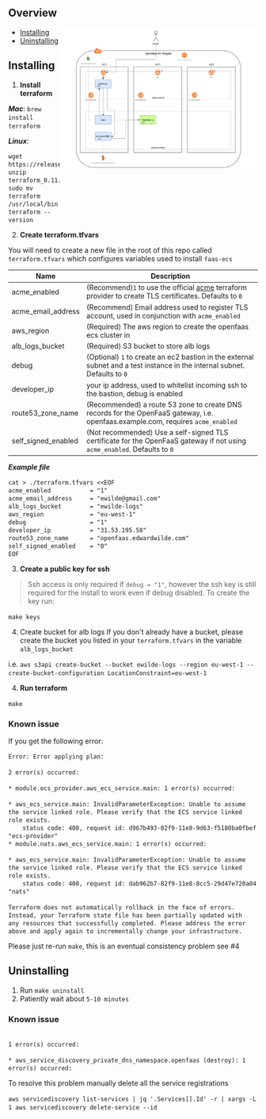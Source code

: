 ## Overview
<img align="right" title="diagram of the openfaas on fargate architecture" width="400" src="docs/architecture.png" alt="Openfaas for fargate overview" />

* [Installing](#installing)
* [Uninstalling](#uninstalling)

## <a name="installing"></a>Installing
1. **Install terraform**

**_Mac_**: `brew install terraform`

**_Linux_**: 
```
wget https://releases.hashicorp.com/terraform/0.11.7/terraform_0.11.7_linux_amd64.zip
unzip terraform_0.11.7_linux_amd64.zip
sudo mv terraform /usr/local/bin
terraform --version
```

2. **Create terraform.tfvars**

You will need to create a new file in the root of this repo called `terraform.tfvars`
which configures variables used to install `faas-ecs`  

| Name                | Description                                                                                                                      |
|---------------------|----------------------------------------------------------------------------------------------------------------------------------|
| acme_enabled        | (Recommend)`1` to use the official [acme]() terraform provider to create TLS certificates. Defaults to `0`                       |
| acme_email_address  | (Recommend) Email address used to register TLS account, used in conjunction with `acme_enabled`                                  |
| aws_region          | (Required) The aws region to create the openfaas ecs cluster in                                                                  |
| alb_logs_bucket     | (Required) S3 bucket to store alb logs                                                                                           |
| debug               | (Optional) `1` to create an ec2 bastion in the external subnet and a test instance in the internal subnet. Defaults to `0`       |
| developer_ip        | your ip address, used to whitelist incoming ssh to the bastion, debug is enabled                                                 |
| route53_zone_name   | (Recommended) a route 53 zone to create DNS records for the OpenFaaS gateway, i.e. openfaas.example.com, requires `acme_enabled` |
| self_signed_enabled | (Not recommended) Use a self-signed TLS certificate for the OpenFaaS gateway if not using `acme_enabled`. Defaults to `0`        |



**_Example file_**
```
cat > ./terraform.tfvars <<EOF
acme_enabled           = "1"
acme_email_address     = "ewilde@gmail.com"
alb_logs_bucket        = "ewilde-logs"
aws_region             = "eu-west-1"
debug                  = "1"
developer_ip           = "31.53.195.58"
route53_zone_name      = "openfaas.edwardwilde.com"
self_signed_enabled    = "0"
EOF
```
3. **Create a public key for ssh**

> Ssh access is only required if `debug = "1"`, however the ssh key is still required for the 
install to work even if debug disabled. To create the key run:

`make keys`

4. Create bucket for alb logs
If you don't already have a bucket, please create the bucket you listed in your `terraform.tfvars` in the variable
`alb_logs_bucket`

i.e. `aws s3api create-bucket --bucket ewilde-logs --region eu-west-1 --create-bucket-configuration LocationConstraint=eu-west-1`

4. **Run terraform**

`make`

### Known issue
If you get the following error:
```
Error: Error applying plan:

2 error(s) occurred:

* module.ecs_provider.aws_ecs_service.main: 1 error(s) occurred:

* aws_ecs_service.main: InvalidParameterException: Unable to assume the service linked role. Please verify that the ECS service linked role exists.
	status code: 400, request id: d967b493-82f9-11e8-9d63-f5180ba0fbef "ecs-provider"
* module.nats.aws_ecs_service.main: 1 error(s) occurred:

* aws_ecs_service.main: InvalidParameterException: Unable to assume the service linked role. Please verify that the ECS service linked role exists.
	status code: 400, request id: dab962b7-82f9-11e8-8cc5-29d47e720a04 "nats"

Terraform does not automatically rollback in the face of errors.
Instead, your Terraform state file has been partially updated with
any resources that successfully completed. Please address the error
above and apply again to incrementally change your infrastructure.

```

Please just re-run `make`, this is an eventual consistency problem see #4

## <a name="uninstalling"></a>Uninstalling

1. Run `make uninstall`
2. Patiently wait about `5-10 minutes`

### Known issue
```Error applying plan:

1 error(s) occurred:

* aws_service_discovery_private_dns_namespace.openfaas (destroy): 1 error(s) occurred:
```

To resolve this problem manually delete all the service registrations

`aws servicediscovery list-services | jq '.Services[].Id' -r | xargs -L 1 aws servicediscovery delete-service --id`


